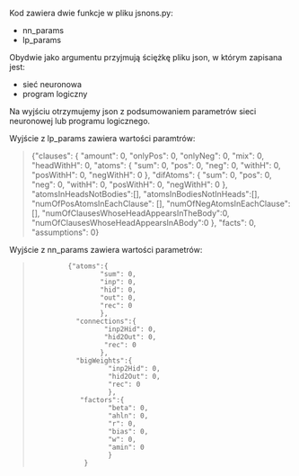 Kod zawiera dwie funkcje w pliku jsnons.py:
  - nn_params
  - lp_params
  
 Obydwie jako argumentu przyjmują ściężkę pliku json, w którym zapisana jest:
   - sieć neuronowa
   - program logiczny
 
 Na wyjściu otrzymujemy json z podsumowaniem parametrów sieci neuronowej lub programu logicznego.
 
 Wyjście z lp_params zawiera wartości paramtrów: 
 >  {"clauses": {
 >                   "amount": 0,
 >                   "onlyPos": 0,
 >                   "onlyNeg": 0,
 >                   "mix": 0,
 >                   "headWithH": 0,
 >                   "atoms": {
 >                         "sum": 0, 
 >                         "pos": 0,
 >                         "neg": 0,
 >                         "withH": 0, 
 >                         "posWithH": 0, 
 >                         "negWithH": 0
 >                          },
 >                   "difAtoms": {
 >                          "sum": 0, 
 >                          "pos": 0, 
 >                          "neg": 0, 
 >                          "withH": 0, 
 >                          "posWithH": 0, 
 >                          "negWithH": 0
 >                          },
 >                   "atomsInHeadsNotBodies":[],
 >                   "atomsInBodiesNotInHeads":[],
 >                   "numOfPosAtomsInEachClause": [],
 >                   "numOfNegAtomsInEachClause": [],
 >                   "numOfClausesWhoseHeadAppearsInTheBody":0,
 >                   "numOfClausesWhoseHeadAppearsInABody":0
 >                   },
 >               "facts": 0,
 >               "assumptions": 0}
              
              
Wyjście z nn_params zawiera wartości parametrów:
 >              {"atoms":{
 >                      "sum": 0,
 >                      "inp": 0,
 >                      "hid": 0,
 >                      "out": 0,
 >                      "rec": 0
 >                      },
 >                "connections":{
 >                       "inp2Hid": 0,
 >                       "hid2Out": 0,
 >                       "rec": 0
 >                      },
 >                "bigWeights":{
 >                        "inp2Hid": 0,
 >                        "hid2Out": 0,
 >                        "rec": 0
 >                        },
 >                 "factors":{
 >                        "beta": 0,
 >                        "ahln": 0,
 >                        "r": 0,
 >                        "bias": 0,
 >                        "w": 0,
 >                        "amin": 0
 >                        }
 >                  }
